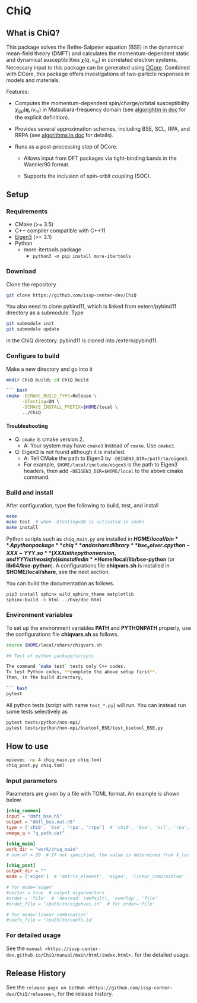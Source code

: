 # ChiQ

## What is ChiQ?

This package solves the Bethe-Salpeter equation (BSE) in the dynamical mean-field theory (DMFT) and calculates the momentum-dependent static and dynamical susceptibilities $\chi(q,\nu_m)$ in correlated electron systems.
Necessary input to this package can be generated using [DCore](https://github.com/issp-center-dev/DCore). Combined with DCore, this package offers investigations of two-particle responses in models and materials.

Features:

- Computes the momentum-dependent spin/charge/orbital susceptibility $\chi_{ijkl}(\boldsymbol{q}, i\nu_m)$ in Matsubara-frequency domain (see [algorightm in doc](doc/algorithms.rst) for the explicit definition).

- Provides several approximation schemes, including BSE, SCL, RPA, and RRPA (see [algorithms in doc](doc/altorithms.rst) for details).

- Runs as a post-processing step of DCore.

  - Allows input from DFT packages via tight-binding bands in the Wannier90 format.

  - Supports the inclusion of spin-orbit coupling (SOC).

## Setup

### Requirements

- CMake (>= 3.5)
- C++ compiler compatible with C++11
- [Eigen3](https://eigen.tuxfamily.org/index.php?title=Main_Page) (>= 3.1)
- Python
  - more-itertools package
    - `python3 -m pip install more-itertools`

### Download

Clone the repository

``` bash
git clone https://github.com/issp-center-dev/ChiQ
```

You also need to clone pybind11, which is linked from extern/pybind11 directory as a submodule. Type

``` bash
git submodule init
git submodule update
```

in the ChiQ directory. pybind11 is cloned into /extern/pybind11.

### Configure to build

Make a new directory and go into it

``` bash
mkdir ChiQ.build; cd ChiQ.build

``` bash
cmake -DCMAKE_BUILD_TYPE=Release \
      -DTesting=ON \
      -DCMAKE_INSTALL_PREFIX=$HOME/local \
      ../ChiQ
```

#### Troubleshooting

- Q: `cmake` is cmake version 2.
  - A: Your system may have `cmake3` instead of `cmake`. Use `cmake3`.
- Q: Eigen3 is not found although it is installed.
  - A: Tell CMake the path to Eigen3 by `-DEIGEN3_DIR=/path/to/eigen3`.
  - For example, `$HOME/local/include/eigen3` is the path to Eigen3 headers, then add `-DEIGEN3_DIR=$HOME/local` to the above cmake command.

### Build and install

After configuration, type the following to build, test, and install

``` bash
make
make test  # when -DTesting=ON is activated in cmake
make install
```

Python scripts such as `chiq_main.py` are installed in **$HOME/local/bin**.
A python package **chiq** and a shared library **bse_solver.cpython-XXX-YYY.so** (XXX is the python version, and YYY is the os info) is installed in **$Home/local/lib/bse-python** (or **lib64/bse-python**).
A configurations file **chiqvars.sh** is installed in **$HOME/local/share**, see the next section.

You can build the documentation as follows.

``` bash
pip3 install sphinx wild_sphinx_theme matplotlib
sphinx-build -b html ../bse/doc html
```

### Environment variables

To set up the environment variables **PATH** and **PYTHONPATH** properly, use the configurations file **chiqvars.sh** as follows.

``` bash
source $HOME/local/share/chiqvars.sh

## Test of python package/scripts

The command `make test` tests only C++ codes.
To test Python codes, **complete the above setup first**.
Then, in the build directory,

``` bash
pytest
```

All python tests (script with name `test_*.py`) will run.
You can instead run some tests selectively as

``` bash
pytest tests/python/non-mpi/
pytest tests/python/non-mpi/bsetool_BSE/test_bsetool_BSE.py
```

## How to use

``` bash
mpiexec -np 4 chiq_main.py chiq.toml
chiq_post.py chiq.toml
```

### Input parameters

Parameters are given by a file with TOML format.
An example is shown below.

``` toml
[chiq_common]
input = "dmft_bse.h5"
output = "dmft_bse.out.h5"
type = ['chi0', 'bse', 'rpa', 'rrpa']  # 'chi0', 'bse', 'scl', 'rpa', 'rrpa'
omega_q = "q_path.dat"

[chiq_main]
work_dir = "work/chiq_main"
# num_wf = 20  # If not specified, the value is determined from X_loc

[chiq_post]
output_dir = ""
mode = ['eigen']  # 'matrix_element', 'eigen', 'linear_combination'

# for mode='eigen'
#vector = true  # output eigenvectors
#order = 'file'  # 'descend' (default), 'overlap', 'file'
#order_file = "/path/to/eigenvec.in"  # for order='file'

# for mode='linear_combination'
#coefs_file = "/path/to/coefs.in"
```

### For detailed usage

See the `manual <https://issp-center-dev.github.io/ChiQ/manual/main/html/index.html>`_ for the detailed usage.

## Release History

See the `release page on GitHub <https://github.com/issp-center-dev/ChiQ/releases>`_ for the release history.
